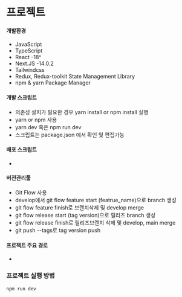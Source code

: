 # 프로젝트

#### 개발환경

- JavaScript
- TypeScript
- React -18^
- Next.JS -14.0.2
- Tailwindcss
- Redux, Redux-toolkit State Management Library
- npm & yarn Package Manager

#### 개발 스크립트

- 의존성 설치가 필요한 경우 yarn install or npm install 실행
- yarn or npm 사용
- yarn dev 혹은 npm run dev
- 스크립트는 package.json 에서 확인 및 편집가능

#### 배포 스크립트

-

#### 버전관리툴

- Git Flow 사용
- develop에서 git flow feature start (featrue_name)으로 branch 생성
- git flow feature finish로 브랜치삭제 및 develop merge
- git flow release start (tag version)으로 릴리즈 branch 생성
- git flow release finish로 릴리즈브랜치 삭제 및 develop, main merge
- git push --tags로 tag version push

#### 프로젝트 주요 경로

-

### 프로젝트 실행 방법

```bash
npm run dev
```
